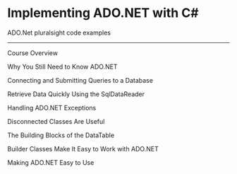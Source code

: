 # Implementing ADO.NET with C#
 ADO.Net pluralsight code examples
 
 
 
 
 
 ***
 
 
Course Overview		

Why You Still Need to Know ADO.NET	

Connecting and Submitting Queries to a Database	

Retrieve Data Quickly Using the SqlDataReader	

Handling ADO.NET Exceptions		

Disconnected Classes Are Useful	

The Building Blocks of the DataTable	
	
Builder Classes Make It Easy to Work with ADO.NET		

Making ADO.NET Easy to Use
